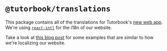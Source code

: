 # `@tutorbook/translations`

This package contains all of the translations for Tutorbook's [new web
app](https://tutorbook.org). We're using
[`react-intl`](https://formatjs.io/docs/react-intl) for the i18n of our website.

Take a look at [this blog
post](https://medium.com/javascript-in-plain-english/internationalization-in-react-apps-using-react-intl-1d72a6f14053)
for some examples that are similar to how we're localizing our website.
